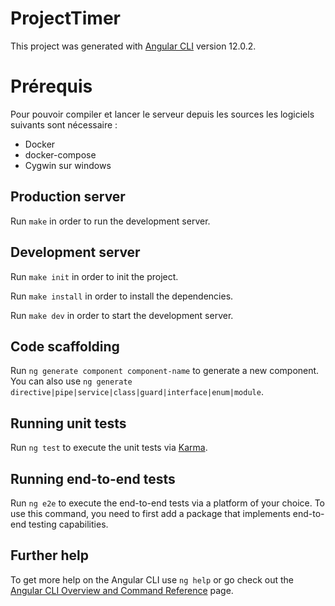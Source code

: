 # ProjectTimer

This project was generated with [Angular CLI](https://github.com/angular/angular-cli) version 12.0.2.

# Prérequis
Pour pouvoir compiler et lancer le serveur depuis les sources les logiciels suivants sont nécessaire :
- Docker
- docker-compose
- Cygwin sur windows

## Production server

Run `make` in order to run the development server.

## Development server

Run `make init` in order to init the project.

Run `make install` in order to install the dependencies.

Run `make dev` in order to start the development server.

## Code scaffolding

Run `ng generate component component-name` to generate a new component. You can also use `ng generate directive|pipe|service|class|guard|interface|enum|module`.

## Running unit tests

Run `ng test` to execute the unit tests via [Karma](https://karma-runner.github.io).

## Running end-to-end tests

Run `ng e2e` to execute the end-to-end tests via a platform of your choice. To use this command, you need to first add a package that implements end-to-end testing capabilities.

## Further help

To get more help on the Angular CLI use `ng help` or go check out the [Angular CLI Overview and Command Reference](https://angular.io/cli) page.
